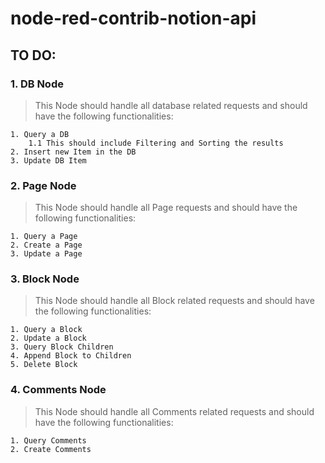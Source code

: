 # node-red-contrib-notion-api

## TO DO:

### 1. DB Node

>This Node should handle all database related requests and should have the following functionalities:

    1. Query a DB
        1.1 This should include Filtering and Sorting the results
    2. Insert new Item in the DB
    3. Update DB Item

### 2. Page Node

> This Node should handle all Page requests and should have the following functionalities:

    1. Query a Page
    2. Create a Page
    3. Update a Page

### 3. Block Node

> This Node should handle all Block related requests and should have the following functionalities:

    1. Query a Block
    2. Update a Block
    3. Query Block Children
    4. Append Block to Children
    5. Delete Block

### 4. Comments Node

> This Node should handle all Comments related requests and should have the following functionalities:

    1. Query Comments
    2. Create Comments